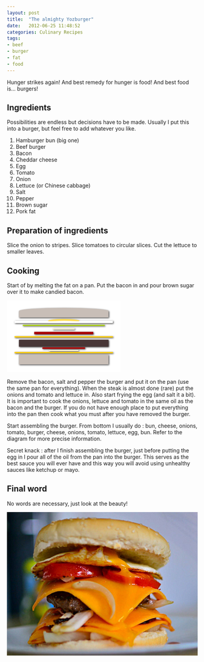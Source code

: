```yaml
---
layout: post
title:  "The almighty Yozburger"
date:   2012-06-25 11:48:52
categories: Culinary Recipes
tags:
- beef
- burger
- fat
- food
---
```


Hunger strikes again! And best remedy for hunger is food! And best food is...
burgers!

## Ingredients

Possibilities are endless but decisions have to be made. Usually I put this
into a burger, but feel free to add whatever you like.

1.  Hamburger bun (big one)
2.  Beef burger
3.  Bacon
4.  Cheddar cheese
5.  Egg
6.  Tomato
7.  Onion
8.  Lettuce (or Chinese cabbage)
9.  Salt
10. Pepper
11. Brown sugar
12. Pork fat

## Preparation of ingredients

Slice the onion to stripes. Slice tomatoes to circular slices. Cut the lettuce
to smaller leaves.

## Cooking

Start of by melting the fat on a pan. Put the bacon in and pour brown sugar
over it to make candied bacon.

![yozburger]

[yozburger]: /images/yozburger/yozburger.png#floatright

Remove the bacon, salt and pepper the burger and put it on the pan (use the
same pan for everything). When the steak is almost done (rare) put the onions
and tomato and lettuce in. Also start frying the egg (and salt it a bit). It is
important to cook the onions, lettuce and tomato in the same oil as the bacon
and the burger. If you do not have enough place to put everything into the pan
then cook what you must after you have removed the burger.

Start assembling the burger. From bottom I usually do : bun, cheese, onions,
tomato, burger, cheese, onions, tomato, lettuce, egg, bun. Refer to the diagram
for more precise information.

Secret knack : after I finish assembling the burger, just before putting the
egg in I pour all of the oil from the pan into the burger. This serves as the
best sauce you will ever have and this way you will avoid using unhealthy
sauces like ketchup or mayo.

## Final word

No words are necessary, just look at the beauty!

![yozburger-photo]

 [yozburger-photo]: /images/yozburger/yozburger-photo.jpg
